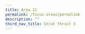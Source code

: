 ```yaml
---
title: Area 11
permalink: /focus-areas/permalink
description: ""
third_nav_title: Strat thrust 3
---
```


